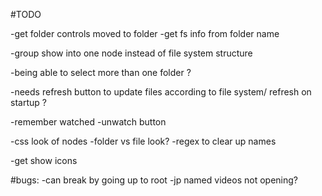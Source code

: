 #TODO

-get folder controls moved to folder
  -get fs info from folder name

  -group show into one node instead of file system structure

-being able to select more than one folder ?

-needs refresh button to update files according to file system/ refresh on startup ?

-remember watched
  -unwatch button

-css look of nodes
  -folder vs file look?
-regex to clear up names

-get show icons


#bugs:
-can break by going up to root
-jp named videos not opening?
